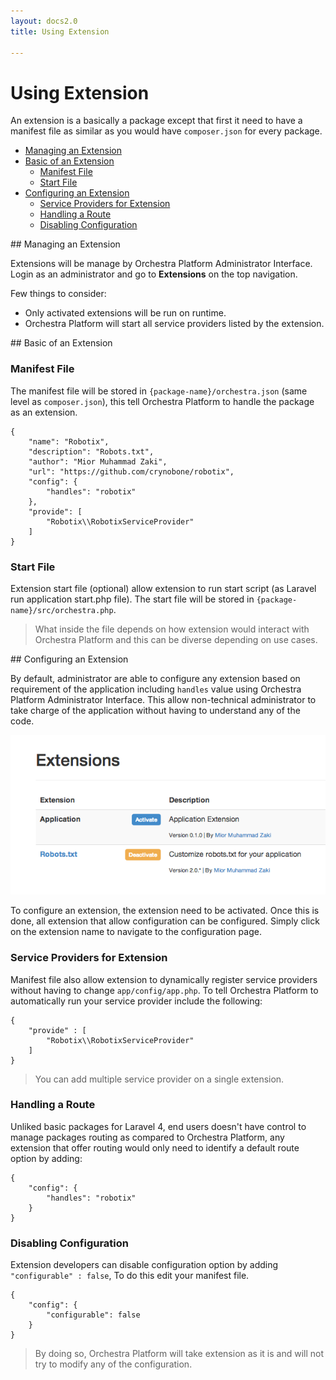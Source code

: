 ```yaml
---
layout: docs2.0
title: Using Extension

---
```


Using Extension
==============


An extension is a basically a package except that first it need to have a manifest file as similar as you would have `composer.json` for every package.

* [Managing an Extension](#managing)
* [Basic of an Extension](#basic)
  * [Manifest File](#manifest-file)
  * [Start File](#start-file)
* [Configuring an Extension](#configuring)
  * [Service Providers for Extension](#provide)
  * [Handling a Route](#handles)
  * [Disabling Configuration](#disable-configuration) 


<article id="managing">
## Managing an Extension

Extensions will be manage by Orchestra Platform Administrator Interface. Login as an 
administrator and go to **Extensions** on the top navigation.

Few things to consider:

* Only activated extensions will be run on runtime.
* Orchestra Platform will start all service providers listed by the extension.

</article>


<article id="basic">
## Basic of an Extension

<a name="manifest-file"></a>
### Manifest File
The manifest file will be stored in `{package-name}/orchestra.json` (same level as `composer.json`), this tell Orchestra Platform to handle the package as an extension.

	{
		"name": "Robotix",
		"description": "Robots.txt",
		"author": "Mior Muhammad Zaki",
		"url": "https://github.com/crynobone/robotix",
		"config": {
			"handles": "robotix"
		},
		"provide": [
			"Robotix\\RobotixServiceProvider"
		]
	}

<a name="start-file"></a>
### Start File

Extension start file (optional) allow extension to run start script (as Laravel run application start.php file). The start file will be stored in `{package-name}/src/orchestra.php`. 

> What inside the file depends on how extension would interact with Orchestra Platform and this can be diverse depending on use cases.

</article>


<article id="configuring">
## Configuring an Extension

By default, administrator are able to configure any extension based on requirement of the application including `handles` value using Orchestra Platform Administrator Interface. This allow non-technical administrator to take charge of the application without having to understand any of the code.

![Configuring an Extesion](/assets/img/extension.png)

To configure an extension, the extension need to be activated. Once this is done, all extension that allow configuration can be configured. Simply click on the extension name to navigate to the configuration page.

<a name="provide"></a>
### Service Providers for Extension

Manifest file also allow extension to dynamically register service providers without having to change `app/config/app.php`. To tell Orchestra Platform to automatically run your service provider include the following:
	
	{
		"provide" : [
			"Robotix\\RobotixServiceProvider"
		]
	}
	
> You can add multiple service provider on a single extension.

<a name="handles"></a>
### Handling a Route

Unliked basic packages for Laravel 4, end users doesn't have control to manage packages routing as compared to Orchestra Platform, any extension that offer routing would only need to identify a default route option by adding:

	{
		"config": {
			"handles": "robotix"		
		}
	}

<a name="disable-configuration"></a>
### Disabling Configuration

Extension developers can disable configuration option by adding `"configurable" : false`, To do this edit your manifest file.

	{
		"config": {
			"configurable": false
		}
	}

> By doing so, Orchestra Platform will take extension as it is and will not try to modify any of the configuration.

</article>
